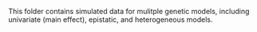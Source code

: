 This folder contains simulated data for mulitple genetic models, including univariate (main effect), epistatic, and heterogeneous models.
